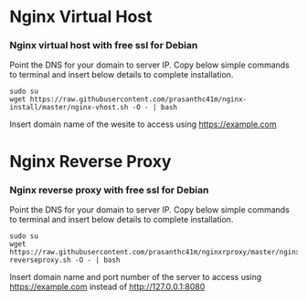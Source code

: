 # Nginx Virtual Host

### Nginx virtual host with free ssl for Debian

Point the DNS for your domain to server IP. Copy below simple commands to terminal and insert below details to complete installation.

``` 
sudo su
wget https://raw.githubusercontent.com/prasanthc41m/nginx-install/master/nginx-vhost.sh -O - | bash 
```
Insert domain name of the wesite to access using https://example.com

# Nginx Reverse Proxy

### Nginx reverse proxy with free ssl for Debian

Point the DNS for your domain to server IP. Copy below simple commands to terminal and insert below details to complete installation.

``` 
sudo su
wget https://raw.githubusercontent.com/prasanthc41m/nginxrproxy/master/nginx-reverseproxy.sh -O - | bash 
```
Insert domain name and port number of the server to access using https://example.com instead of http://127.0.0.1:8080
 
